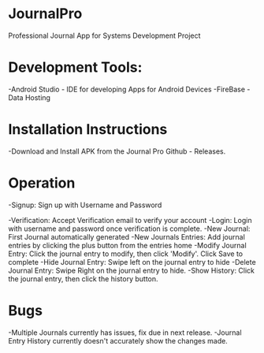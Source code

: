 # JournalPro
Professional Journal App for Systems Development Project

# Development Tools:
  -Android Studio - IDE for developing Apps for Android Devices
  -FireBase - Data Hosting 

# Installation Instructions
  -Download and Install APK from the Journal Pro Github - Releases. 
  
# Operation
  -Signup: Sign up with Username and Password
  
  -Verification: Accept Verification email to verify your account
  -Login: Login with username and password once verification is complete. 
  -New Journal: First Journal automatically generated
  -New Journals Entries: Add journal entries by clicking the plus button from the entries home 
  -Modify Journal Entry: Click the journal entry to modify, then click 'Modify'. Click Save to complete 
  -Hide Journal Entry: Swipe left on the journal entry to hide
  -Delete Journal Entry: Swipe Right on the journal entry to hide.
  -Show History: Click the journal entry, then click the history button. 
  
# Bugs
  -Multiple Journals currently has issues, fix due in next release. 
  -Journal Entry History currently doesn't accurately show the changes made. 
